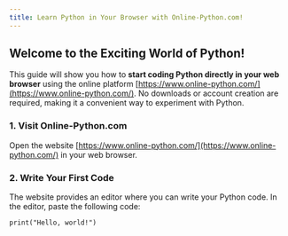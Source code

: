 ```yaml
---
title: Learn Python in Your Browser with Online-Python.com!
---
```


## Welcome to the Exciting World of Python!

This guide will show you how to **start coding Python directly in your web browser** using the online platform [https://www.online-python.com/](https://www.online-python.com/). No downloads or account creation are required, making it a convenient way to experiment with Python.

### 1. Visit Online-Python.com

Open the website [https://www.online-python.com/](https://www.online-python.com/) in your web browser.

### 2. Write Your First Code

The website provides an editor where you can write your Python code. In the editor, paste the following code:

    print("Hello, world!")
